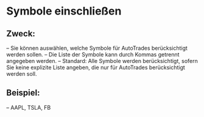 # **Symbole einschließen**

## Zweck:

– Sie können auswählen, welche Symbole für AutoTrades berücksichtigt werden sollen.
– Die Liste der Symbole kann durch Kommas getrennt angegeben werden.
– Standard: Alle Symbole werden berücksichtigt, sofern Sie keine explizite Liste angeben, die nur für AutoTrades berücksichtigt werden soll.

## Beispiel:

– AAPL, TSLA, FB

